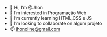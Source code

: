 - 👋 Hi, I’m @Jhon
- 👀 I’m interested in  Programação Web
- 🌱 I’m currently learning  HTML,CSS e JS
- 💞️ I’m looking to collaborate on  algum projeto
- 📫  jhonoline@gmail.com

<!---

--->
